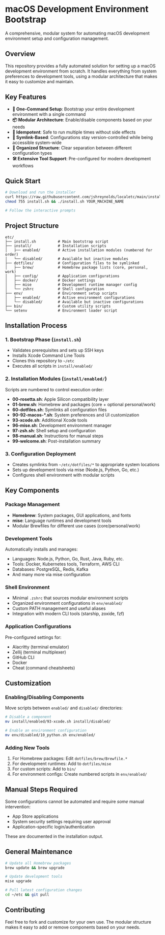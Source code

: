 # macOS Development Environment Bootstrap

A comprehensive, modular system for automating macOS development environment setup and configuration management.

## Overview

This repository provides a fully automated solution for setting up a macOS development environment from scratch. It handles everything from system preferences to development tools, using a modular architecture that makes it easy to customize and maintain.

## Key Features

- **🚀 One-Command Setup**: Bootstrap your entire development environment with a single command
- **📦 Modular Architecture**: Enable/disable components based on your needs
- **🔄 Idempotent**: Safe to run multiple times without side effects
- **🔗 Symlink-Based**: Configurations stay version-controlled while being accessible system-wide
- **🎯 Organized Structure**: Clear separation between different configuration types
- **🛠️ Extensive Tool Support**: Pre-configured for modern development workflows

## Quick Start

```bash
# Download and run the installer
curl https://raw.githubusercontent.com/jshreynolds/localetc/main/install.sh > install.sh
chmod 755 install.sh && ./install.sh YOUR_MACHINE_NAME

# Follow the interactive prompts
```

## Project Structure

```
etc/
├── install.sh          # Main bootstrap script
├── install/            # Installation scripts
│   ├── enabled/        # Active installation modules (numbered for order)
│   └── disabled/       # Available but inactive modules
├── dotfiles/           # Configuration files to be symlinked
│   ├── brew/           # Homebrew package lists (core, personal, work)
│   ├── config/         # Application configurations
│   ├── docker/         # Docker settings
│   ├── mise            # Development runtime manager config
│   └── zshrc           # Shell configuration
├── env/                # Environment setup scripts
│   ├── enabled/        # Active environment configurations
│   └── disabled/       # Available but inactive configurations
├── bin/                # Custom utility scripts
└── setenv              # Environment loader script
```

## Installation Process

### 1. Bootstrap Phase (`install.sh`)
- Validates prerequisites and sets up SSH keys
- Installs Xcode Command Line Tools
- Clones this repository to `~/etc`
- Executes all scripts in `install/enabled/`

### 2. Installation Modules (`install/enabled/`)
Scripts are numbered to control execution order:

- **00-rosetta.sh**: Apple Silicon compatibility layer
- **01-brew.sh**: Homebrew and packages (core + optional personal/work)
- **60-dotfiles.sh**: Symlinks all configuration files
- **90-92-macos-*.sh**: System preferences and UI customization
- **93-xcode.sh**: Additional Xcode tools
- **96-mise.sh**: Development environment manager
- **97-zsh.sh**: Shell setup and configuration
- **98-manual.sh**: Instructions for manual steps
- **99-welcome.sh**: Post-installation summary

### 3. Configuration Deployment
- Creates symlinks from `~/etc/dotfiles/*` to appropriate system locations
- Sets up development tools via mise (Node.js, Python, Go, etc.)
- Configures shell environment with modular scripts

## Key Components

### Package Management
- **Homebrew**: System packages, GUI applications, and fonts
- **mise**: Language runtimes and development tools
- Modular Brewfiles for different use cases (core/personal/work)

### Development Tools
Automatically installs and manages:
- Languages: Node.js, Python, Go, Rust, Java, Ruby, etc.
- Tools: Docker, Kubernetes tools, Terraform, AWS CLI
- Databases: PostgreSQL, Redis, Kafka
- And many more via mise configuration

### Shell Environment
- Minimal `.zshrc` that sources modular environment scripts
- Organized environment configurations in `env/enabled/`
- Custom PATH management and useful aliases
- Integration with modern CLI tools (starship, zoxide, fzf)

### Application Configurations
Pre-configured settings for:
- Alacritty (terminal emulator)
- Zellij (terminal multiplexer)
- GitHub CLI
- Docker
- Cheat (command cheatsheets)

## Customization

### Enabling/Disabling Components
Move scripts between `enabled/` and `disabled/` directories:
```bash
# Disable a component
mv install/enabled/93-xcode.sh install/disabled/

# Enable an environment configuration
mv env/disabled/10_python.sh env/enabled/
```

### Adding New Tools
1. For Homebrew packages: Edit `dotfiles/brew/Brewfile.*`
2. For development runtimes: Add to `dotfiles/mise`
3. For custom scripts: Add to `bin/`
4. For environment configs: Create numbered scripts in `env/enabled/`

## Manual Steps Required

Some configurations cannot be automated and require _some_ manual intervention:
- App Store applications
- System security settings requiring user approval
- Application-specific login/authentication

These are documented in the installation output.

## General Maintenance

```bash
# Update all Homebrew packages
brew update && brew upgrade

# Update development tools
mise upgrade

# Pull latest configuration changes
cd ~/etc && git pull
```

## Contributing

Feel free to fork and customize for your own use. The modular structure makes it easy to add or remove components based on your needs.
